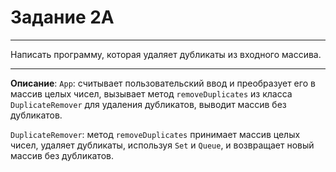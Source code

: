# Задание 2A
***
Написать программу, которая удаляет дубликаты из входного массива.
***
**Описание**: `App`: cчитывает пользовательский ввод и преобразует его в массив целых чисел, вызывает метод `removeDuplicates` из класса `DuplicateRemover` для удаления дубликатов, выводит массив без дубликатов.

`DuplicateRemover`: метод `removeDuplicates` принимает массив целых чисел, удаляет дубликаты, используя `Set` и `Queue`, и возвращает новый массив без дубликатов.